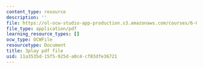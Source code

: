 ```yaml
---
content_type: resource
description: ''
file: https://ol-ocw-studio-app-production.s3.amazonaws.com/courses/6-042j-mathematics-for-computer-science-spring-2015/11a3535d15f5925da0c4cf83dfe36721_TUueMeRooBk.pdf
file_type: application/pdf
learning_resource_types: []
ocw_type: OCWFile
resourcetype: Document
title: 3play pdf file
uid: 11a3535d-15f5-925d-a0c4-cf83dfe36721
---
```

